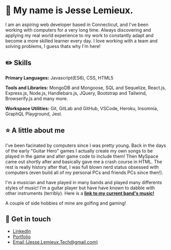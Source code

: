 # :wave: My name is Jesse Lemieux. 

  I am an aspiring web developer based in Connecticut, and I've been working with computers for a very long time. Always discovering and applying my real world experience to my work to constantly adapt and become a more skilled learner every day. I love working with a team and solving problems, I guess thats why I'm here!
  
## :pencil2: Skills 
  
  **Primary Languages:** Javascript(ES6), CSS, HTML5
  
  **Tools and Libraries:** MongoDB and Mongoose, SQL and Sequelize, React.js, Express.js, Node.js, Handlebars.js, JQuery, Bootstrap and Tailwind, Browserify.js and many more.
  
  **Workspace Utilities:** Git, GitLab and GitHub, VSCode, Heroku, Insomnia, GraphQL Playground, Jest.
  
## :star: A little about me 

  I've been facinated by computers since I was pretty young. Back in the days of the early "Guitar Hero" games I actually create my own songs to be played in the game and alter game code to include them! Then MySpace came out shortly after and basically gave me a crash course in HTML. The rest is really history after that, I was full blown nerd status obsessed with computers (even build all of my personal PCs and friends PCs since then!).
  
  I'm a musician and have played in many bands and played many differents styles of music! I'm a guitar player but have have known to dabble with other instruments (terribly). Here is a **[link to my current band's music!](https://www.youtube.com/watch?v=13wMJAvUZb0)**
  
  A couple of side hobbies of mine are golfing and gaming!
  
  ## :speech_balloon: Get in touch
  
   - [LinkedIn](https://www.linkedin.com/in/jesse-lemieux-064725244/)
   - [Portfolio](https://secure-cliffs-02772.herokuapp.com/)
   - [Email (Jesse.Lemieux.Tech@gmail.com)](mailto:Jesse.Lemieux.Tech@gmail.com)


  

